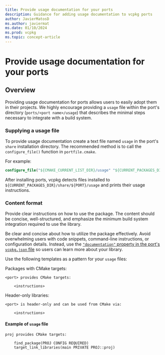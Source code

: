 ```yaml
---
title: Provide usage documentation for your ports
description: Guidance for adding usage documentation to vcpkg ports
author: JavierMatosD
ms.author: javiermat
ms.date: 01/10/2024
ms.prod: vcpkg
ms.topic: concept-article
---
```

# Provide usage documentation for your ports

## Overview

Providing usage documentation for ports allows users to easily adopt them in their
projects. We highly encourage providing a `usage` file within the port's directory (`ports/<port
name>/usage`) that describes the minimal steps necessary to integrate with a build system.

### Supplying a usage file

To provide usage documentation create a text file named `usage` in the port's `share`
installation directory. The recommended method is to call the `configure_file()` function in
`portfile.cmake`.

For example:

```cmake
configure_file("${CMAKE_CURRENT_LIST_DIR}/usage" "${CURRENT_PACKAGES_DIR}/share/${PORT}/usage" COPYONLY)
```

After installing ports, vcpkg detects files installed to `${CURRENT_PACKAGES_DIR}/share/${PORT}/usage` and prints their usage instructions.

### Content format

Provide clear instructions on how to use the package. The content should be concise, well-structured, and emphasize the minimum build system integration required to use the library.

Be clear and concise about how to utilize the package effectively. Avoid overwhelming users with code snippets, command-line instructions, or configuration details. Instead, use the [`"documentation"` property in the port's `vcpkg.json` file](../users/manifests.md) so users can learn more about your library.

Use the following templates as a pattern for your `usage` files:

Packages with CMake targets:

```text
<port> provides CMake targets:

    <instructions>
```

Header-only libraries:

```text
<port> is header-only and can be used from CMake via:

    <instructions>
```

#### Example of `usage` file

```text
proj provides CMake targets:

    find_package(PROJ CONFIG REQUIRED)
    target_link_libraries(main PRIVATE PROJ::proj)
```
